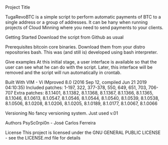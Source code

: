 Project Title

TugaRevoBTC is a simple script to perform automatic payments of BTC to a single address or a group of addresses.
It can be hany when running projects of Cloud Minning where you need to send payments to your clients.

Getting Started
Download the script from Github as usual

Prerequisites
bitcoin core binaries. Download them from your distro repositories
bash. This was (and still is) developed using bash interpreter.

Give examples
At this initial stage, a user interface is available so that the user can see what he can do with the script. Later, this interface will be removed
and the script will run automatically in crontab.

Built With
VIM - Vi IMproved 8.0 (2016 Sep 12, compiled Jun 21 2019 04:10:35)
Included patches: 1-197, 322, 377-378, 550, 649, 651, 703, 706-707
Extra patches: 8.1.1401, 8.1.1382, 8.1.1368, 8.1.1367, 8.1.1366, 8.1.1365, 8.1.1046, 8.1.0613, 8.1.0547, 8.1.0546, 8.1.0544, 8.1.0540, 8.1.0539,
8.1.0538, 8.1.0506, 8.1.0208, 8.1.0206, 8.1.0205, 8.1.0189, 8.1.0177, 8.1.0067, 8.1.0066

Versioning
No fancy versioning system. Just used v.01

Authors
PsySc0rpi0n - José Carlos Ferreira

License
This project is licensed under the GNU GENERAL PUBLIC LICENSE - see the LICENSE.md file for details
